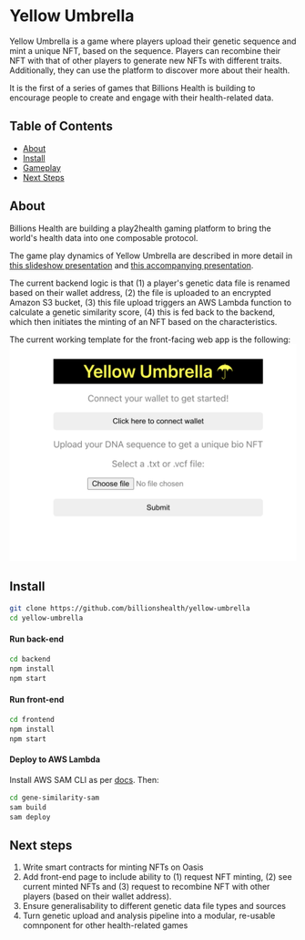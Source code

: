 # Yellow Umbrella

Yellow Umbrella is a game where players upload their genetic sequence and mint a unique NFT, based on the sequence. Players can recombine their NFT with that of other players to generate new NFTs with different traits. Additionally, they can use the platform to discover more about their health.

It is the first of a series of games that Billions Health is building to encourage people to create and engage with their health-related data.


## Table of Contents

- [About](#about)
- [Install](#install)
- [Gameplay](#gameplay)
- [Next Steps](#next-steps)


## About

Billions Health are building a play2health gaming platform to bring the world's health data into one composable protocol.

The game play dynamics of Yellow Umbrella are described in more detail in [this slideshow presentation](https://docs.google.com/presentation/d/e/2PACX-1vQCfvrXzmRl_S6mZuYX0GJFXwi1IvxH_6aHzyIGn9khcwnyjly6KjLxw-Sivpt8YTUlbLv8s8AtemJb/pub?start=false&loop=false&delayms=3000) and [this accompanying presentation](https://www.youtube.com/watch?v=u8lxFdalQSs&t=26m30s).

The current backend logic is that (1) a player's genetic data file is renamed based on their wallet address, (2) the file is uploaded to an encrypted Amazon S3 bucket, (3) this file upload triggers an AWS Lambda function to calculate a genetic similarity score, (4) this is fed back to the backend, which then initiates the minting of an NFT based on the characteristics.

The current working template for the front-facing web app is the following:
![](Screenshot.png)

## Install

```sh
git clone https://github.com/billionshealth/yellow-umbrella
cd yellow-umbrella
```


#### Run back-end
```sh
cd backend
npm install
npm start
```


#### Run front-end

```sh
cd frontend
npm install
npm start
```


#### Deploy to AWS Lambda
Install AWS SAM CLI as per [docs](https://docs.aws.amazon.com/serverless-application-model/latest/developerguide/serverless-sam-cli-install.html). Then:

```sh
cd gene-similarity-sam
sam build
sam deploy
```


## Next steps

1. Write smart contracts for minting NFTs on Oasis
2. Add front-end page to include ability to (1) request NFT minting, (2) see current minted NFTs and (3) request to recombine NFT with other players (based on their wallet address).
3. Ensure generalisability to different genetic data file types and sources
4. Turn genetic upload and analysis pipeline into a modular, re-usable comnponent for other health-related games


